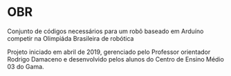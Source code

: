 # OBR
Conjunto de códigos necessários para um robô baseado em Arduíno competir na Olimpiáda Brasileira de robótica

Projeto iniciado em abril de 2019, gerenciado pelo Professor orientador Rodrigo Damaceno e desenvolvido pelos alunos
do Centro de Ensino Médio 03 do Gama.


